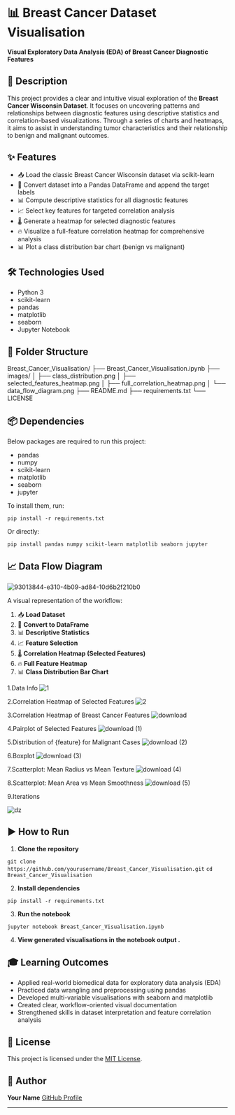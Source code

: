 # 📊 Breast Cancer Dataset Visualisation

**Visual Exploratory Data Analysis (EDA) of Breast Cancer Diagnostic Features**

## 📑 Description

This project provides a clear and intuitive visual exploration of the **Breast Cancer Wisconsin Dataset**. 
It focuses on uncovering patterns and relationships between diagnostic features using descriptive statistics and correlation-based visualizations. 
Through a series of charts and heatmaps, it aims to assist in understanding tumor characteristics and their relationship to benign and malignant outcomes.

## ✨ Features

* 📥 Load the classic Breast Cancer Wisconsin dataset via scikit-learn
* 📝 Convert dataset into a Pandas DataFrame and append the target labels
* 📊 Compute descriptive statistics for all diagnostic features
* 📈 Select key features for targeted correlation analysis
* 🌡️ Generate a heatmap for selected diagnostic features
* 🔥 Visualize a full-feature correlation heatmap for comprehensive analysis
* 📊 Plot a class distribution bar chart (benign vs malignant)

## 🛠️ Technologies Used

* Python 3
* scikit-learn
* pandas
* matplotlib
* seaborn
* Jupyter Notebook

## 📂 Folder Structure

Breast\_Cancer\_Visualisation/
├── Breast\_Cancer\_Visualisation.ipynb
├── images/
│   ├── class\_distribution.png
│   ├── selected\_features\_heatmap.png
│   ├── full\_correlation\_heatmap.png
│   └── data\_flow\_diagram.png
├── README.md
├── requirements.txt
└── LICENSE

## 📦 Dependencies

Below packages are required to run this project:

* pandas
* numpy
* scikit-learn
* matplotlib
* seaborn
* jupyter 

To install them, run:

`pip install -r requirements.txt`

Or directly:

`pip install pandas numpy scikit-learn matplotlib seaborn jupyter`

## 📈 Data Flow Diagram

![93013844-e310-4b09-ad84-10d6b2f210b0](https://github.com/user-attachments/assets/2ff0aa4e-f1cc-46cf-a143-5caec24fa3ed)


A visual representation of the workflow:

1. 📥 **Load Dataset**
2. 📝 **Convert to DataFrame**
3. 📊 **Descriptive Statistics**
4. 📈 **Feature Selection**
5. 🌡️ **Correlation Heatmap (Selected Features)**
6. 🔥 **Full Feature Heatmap**
7. 📊 **Class Distribution Bar Chart**

1.Data Info
![1](https://github.com/user-attachments/assets/a3f8f53f-78d3-4b72-83ac-36e50ffd56f9)


2.Correlation Heatmap of Selected Features
![2](https://github.com/user-attachments/assets/7aad39f9-add8-46b9-b1b1-6e60acc68f41)


3.Correlation Heatmap of Breast Cancer Features
![download](https://github.com/user-attachments/assets/4235f9ac-8d33-4701-87ac-2473d67aeca4)


4.Pairplot of Selected Features
![download (1)](https://github.com/user-attachments/assets/086c699b-5666-48da-b06b-473c39d35367)


5.Distribution of {feature} for Malignant Cases
![download (2)](https://github.com/user-attachments/assets/fc718732-9ed7-4228-b085-7d9ecd2568f7)


6.Boxplot
![download (3)](https://github.com/user-attachments/assets/b6f0fcc0-90f3-42d9-b189-1eb45b2370fc)


7.Scatterplot: Mean Radius vs Mean Texture
![download (4)](https://github.com/user-attachments/assets/9a5ae379-1144-4d61-bb3d-a3a3e78fdc42)


8.Scatterplot: Mean Area vs Mean Smoothness
![download (5)](https://github.com/user-attachments/assets/16bc6bdc-0fa9-4af8-bb97-5e667ee68939)


9.Iterations


![dz](https://github.com/user-attachments/assets/e28f33bd-7679-4286-b039-3e1939ba93cd)





## ▶️ How to Run

1. **Clone the repository**

`git clone https://github.com/yourusername/Breast_Cancer_Visualisation.git`
`cd Breast_Cancer_Visualisation`

2. **Install dependencies**

`pip install -r requirements.txt`

3. **Run the notebook**

`jupyter notebook Breast_Cancer_Visualisation.ipynb`

4. **View generated visualisations in the notebook output .**

## 🎓 Learning Outcomes

* Applied real-world biomedical data for exploratory data analysis (EDA)
* Practiced data wrangling and preprocessing using pandas
* Developed multi-variable visualisations with seaborn and matplotlib
* Created clear, workflow-oriented visual documentation
* Strengthened skills in dataset interpretation and feature correlation analysis

## 📄 License

This project is licensed under the [MIT License](LICENSE).

## 👤 Author

**Your Name**
[GitHub Profile](https://github.com/Rishita-112001)

---


